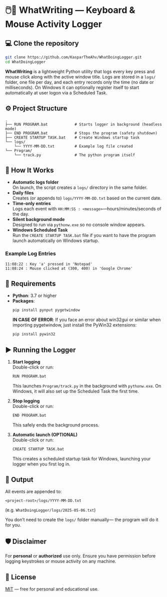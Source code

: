 # 🖱️🔑 WhatWriting — Keyboard & Mouse Activity Logger

## 💻 Clone the repository
```bash
git clone https://github.com/KasparTheAhv/WhatDoingLogger.git
cd WhatDoingLogger
```

**WhatWriting** is a lightweight Python utility that logs every key press and mouse click along with the active window title. Logs are stored in a `logs/` folder, one file per day, and each entry records only the time (no date or milliseconds). On Windows it can optionally register itself to start automatically at user logon via a Scheduled Task.

## ⚙️ Project Structure

```
.
├── RUN PROGRAM.bat            # Starts logger in background (headless mode)
├── END PROGRAM.bat            # Stops the program (safety shutdown)
├── CREATE STARTUP TASK.bat    # Create Windows startup task
└── logs/                      
    └── YYYY-MM-DD.txt         # Example log file created
└── Program/                   
    └── track.py               # The python program itself 
```

## 🚀 How It Works

- **Automatic logs folder**  
  On launch, the script creates a `logs/` directory in the same folder.
- **Daily files**  
  Creates (or appends to) `logs/YYYY-MM-DD.txt` based on the current date.
- **Time-only entries**  
  Logs each event with `HH:MM:SS : <message>`—hours/minutes/seconds of the day.
- **Silent background mode**  
  Designed to run via `pythonw.exe` so no console window appears.
- **Windows Scheduled Task**  
  Run the `CREATE STARTUP TASK.bat` file if you want to have the program launch automatically on Windows startup. 

### Example Log Entries

```
11:08:22 : Key 'a' pressed in 'Notepad'
11:08:24 : Mouse clicked at (300, 400) in 'Google Chrome'
```

## 🔧 Requirements

- **Python**: 3.7 or higher  
- **Packages**:
  ```bash
  pip install pynput pygetwindow
  ```
  **IN CASE OF ERROR**:
  If you face an error about win32gui or similar when importing pygetwindow, just install the PyWin32 extensions:
  ```bash
  pip install pywin32
  ```

## ▶️ Running the Logger

1. **Start logging**  
   Double-click or run:
   ```bash
   RUN PROGRAM.bat
   ```
   This launches `Program/track.py` in the background with `pythonw.exe`. On Windows, it will also set up the Scheduled Task the first time.

2. **Stop logging**  
   Double-click or run:
   ```bash
   END PROGRAM.bat
   ```
   This safely ends the background process.

3. **Automatic launch (OPTIONAL)**   
   Double-click or run:
   ```bash
   CREATE STARTUP TASK.bat
   ```
   This creates a scheduled startup task for Windows, launching your logger when you first log in. 

## 📁 Output

All events are appended to:
```
<project-root>/logs/YYYY-MM-DD.txt
```
(e.g. `WhatDoingLogger/logs/2025-05-06.txt`)

You don’t need to create the `logs/` folder manually— the program will do it for you.

## 🛡️ Disclaimer

For **personal** or **authorized** use only. Ensure you have permission before logging keystrokes or mouse activity on any machine.

## 📄 License

[MIT](https://choosealicense.com/licenses/mit/) — free for personal and educational use.
